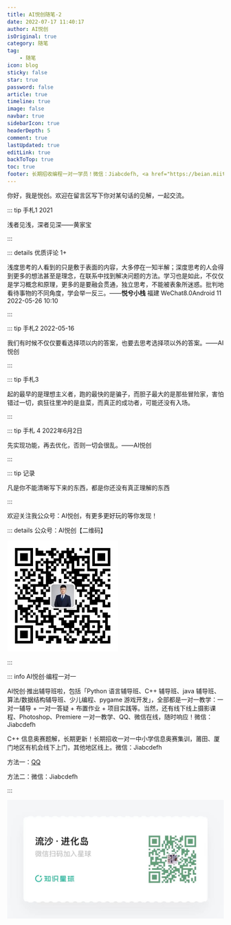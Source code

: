```yaml
---
title: AI悦创随笔-2
date: 2022-07-17 11:40:17
author: AI悦创
isOriginal: true
category: 随笔
tag:
    - 随笔
icon: blog
sticky: false
star: true
password: false
article: true
timeline: true
image: false
navbar: true
sidebarIcon: true
headerDepth: 5
comment: true
lastUpdated: true
editLink: true
backToTop: true
toc: true
footer: 长期招收编程一对一学员！微信：Jiabcdefh, <a href="https://beian.miit.gov.cn/" target="_blank">闽ICP备19021486号-6</a>
---
```


你好，我是悦创。欢迎在留言区写下你对某句话的见解，一起交流。

::: tip 手札1 2021

浅者见浅，深者见深——黄家宝

:::

::: details 优质评论 1+

浅度思考的人看到的只是敷于表面的内容，大多停在一知半解；深度思考的人会得到更多的想法甚至是理念，在联系中找到解决问题的方法。学习也是如此，不仅仅是学习概念和原理，更多的是要融会贯通，独立思考，不能被表象所迷惑。批判地看待事物的不同角度，学会举一反三。——**悦兮小栈** 福建 WeChat8.0Android 11 2022-05-26 10:10

:::

::: tip 手札2 2022-05-16

我们有时候不仅仅要看选择项以内的答案，也要去思考选择项以外的答案。——AI悦创

:::

::: tip 手札3

起的最早的是理想主义者，跑的最快的是骗子，而胆子最大的是那些冒险家，害怕错过一切，疯狂往里冲的是韭菜，而真正的成功者，可能还没有入场。

:::

::: tip 手札 4 2022年6月2日

先实现功能，再去优化，否则一切会很乱。——AI悦创

:::

::: tip 记录

凡是你不能清晰写下来的东西，都是你还没有真正理解的东西

:::

欢迎关注我公众号：AI悦创，有更多更好玩的等你发现！

::: details 公众号：AI悦创【二维码】

![](/gzh.jpg)

:::

::: info AI悦创·编程一对一

AI悦创·推出辅导班啦，包括「Python 语言辅导班、C++ 辅导班、java 辅导班、算法/数据结构辅导班、少儿编程、pygame 游戏开发」，全部都是一对一教学：一对一辅导 + 一对一答疑 + 布置作业 + 项目实践等。当然，还有线下线上摄影课程、Photoshop、Premiere 一对一教学、QQ、微信在线，随时响应！微信：Jiabcdefh

C++ 信息奥赛题解，长期更新！长期招收一对一中小学信息奥赛集训，莆田、厦门地区有机会线下上门，其他地区线上。微信：Jiabcdefh

方法一：[QQ](http://wpa.qq.com/msgrd?v=3&uin=1432803776&site=qq&menu=yes)

方法二：微信：Jiabcdefh

:::

![](/zsxq.jpg)